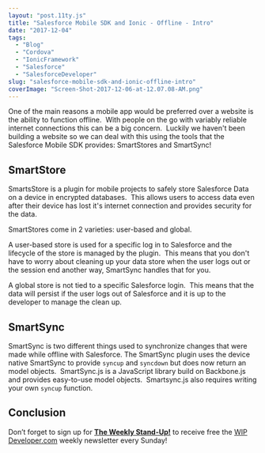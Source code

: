 ```yaml
---
layout: "post.11ty.js"
title: "Salesforce Mobile SDK and Ionic - Offline - Intro"
date: "2017-12-04"
tags: 
  - "Blog"
  - "Cordova"
  - "IonicFramework"
  - "Salesforce"
  - "SalesforceDeveloper"
slug: "salesforce-mobile-sdk-and-ionic-offline-intro"
coverImage: "Screen-Shot-2017-12-06-at-12.07.08-AM.png"
---
```


One of the main reasons a mobile app would be preferred over a website is the ability to function offline.  With people on the go with variably reliable internet connections this can be a big concern.  Luckily we haven't been building a website so we can deal with this using the tools that the Salesforce Mobile SDK provides: SmartStores and SmartSync!

## SmartStore

SmartsStore is a plugin for mobile projects to safely store Salesforce Data on a device in encrypted databases.  This allows users to access data even after their device has lost it's internet connection and provides security for the data.

SmartStores come in 2 varieties: user-based and global.

A user-based store is used for a specific log in to Salesforce and the lifecycle of the store is managed by the plugin.  This means that you don't have to worry about cleaning up your data store when the user logs out or the session end another way, SmartSync handles that for you.

A global store is not tied to a specific Salesforce login.  This means that the data will persist if the user logs out of Salesforce and it is up to the developer to manage the clean up.

## SmartSync

SmartSync is two different things used to synchronize changes that were made while offline with Salesforce. The SmartSync plugin uses the device native SmartSync to provide `syncup` and `syncdown` but does now return an model objects.  SmartSync.js is a JavaScript library build on Backbone.js and provides easy-to-use model objects.  Smartsync.js also requires writing your own `syncup` function.

## Conclusion

Don’t forget to sign up for [**The Weekly Stand-Up!**](https://wipdeveloper.wpcomstaging.com/newsletter/) to receive free the [WIP Developer.com](https://wipdeveloper.wpcomstaging.com/) weekly newsletter every Sunday!
